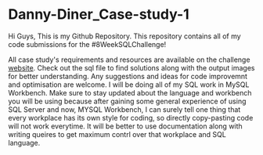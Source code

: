 # Danny-Diner_Case-study-1
Hi Guys, This is my Github Repository.
This repository contains all of my code submissions for the #8WeekSQLChallenge!

All case study's requirements and resources are available on the challenge [website](https://8weeksqlchallenge.com/case-study-1/).
Check out the sql file to find solutions along with the output images for better understanding.
Any suggestions and ideas for code improvemnt and optimisation are welcome.
I will be doing all of my SQL work in MySQL Workbench. Make sure to stay updated about the language and workbench you will be using because after gaining some general experience of using SQL Server and now, MYSQL Workbench, I can surely tell one thing that every workplace has its own style for coding, so directly copy-pasting code will not work everytime. It will be better to use documentation along with writing queires to get maximum contrl over that workplace and SQL language.
